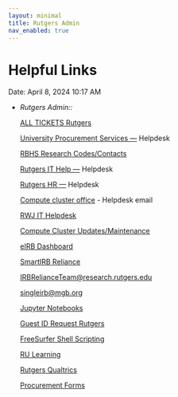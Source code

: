 ```yaml
---
layout: minimal
title: Rutgers Admin
nav_enabled: true
---
```


# Helpful Links

Date: April 8, 2024 10:17 AM

- *Rutgers Admin::*
    
    [ALL TICKETS Rutgers](https://rutgers.service-now.com/sp?id=rutgers_my_requests)
    
    [University Procurement Services —](https://rutgers.ca1.qualtrics.com/jfe/form/SV_4MfeqH34iMABCo6) Helpdesk
    
    [RBHS Research Codes/Contacts](https://research.rutgers.edu/sites/default/files/2022-10/RSP_QuickFacts.pdf)
    
    [Rutgers IT Help —](https://rutgers.service-now.com/sp?id=sc_category) Helpdesk
    
    [Rutgers HR —](https://rutgers.service-now.com/hrportal?id=hrj_sc_cat_item&sys_id=27c78de49f331200d9011977677fcfb3) Helpdesk
    
    [Compute cluster office](mailto:help@oarc.rutgers.edu) - Helpdesk email 
    
    [RWJ IT Helpdesk](https://rutgers.service-now.com/sp?id=sc_cat_item&sys_id=3c2100e41b672490217ca9bfbd4bcb86)
    
    [Compute Cluster Updates/Maintenance](https://oarc.rutgers.edu/amarel-system-status/)
    
    [eIRB Dashboard](https://eirb.rutgers.edu/eIRB/sd/Rooms/DisplayPages/LayoutInitial?Container=com.webridge.entity.Entity%5BOID%5B51CF5D6F830F11EE3C910AED9E565000%5D)
    
    [SmartIRB Reliance](https://reliance.smartirb.org/users/sign_in)
    
    [IRBRelianceTeam@research.rutgers.edu](mailto:IRBRelianceTeam@research.rutgers.edu) 
    
    [singleirb@mgb.org](mailto:singleirb@mgb.org)
    
    [Jupyter Notebooks](ondemand.hpc.rutgers.edu/)
    
    [Guest ID Request Rutgers](https://requests.rutgers.edu/app/ui/#guestrequest)
    
    [FreeSurfer Shell Scripting](https://www.youtube.com/playlist?list=PLIQIswOrUH6_DWy5mJlSfj6AWY0y9iUce)
    
    [RU Learning](https://rulearning.rutgers.edu/home)
    
    [Rutgers Qualtrics](https://rutgers.qualtrics.com/)
    
    [Procurement Forms](https://procurementservices.rutgers.edu/resources/forms)